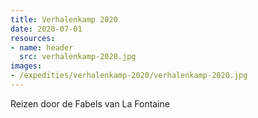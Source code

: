 ```yaml
---
title: Verhalenkamp 2020
date: 2020-07-01
resources:
- name: header
  src: verhalenkamp-2020.jpg
images:
- /expedities/verhalenkamp-2020/verhalenkamp-2020.jpg
---
```


Reizen door de Fabels van La Fontaine
